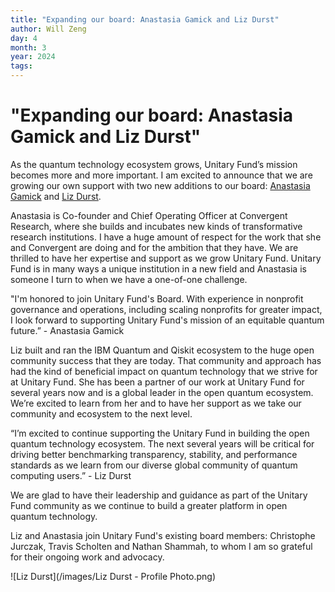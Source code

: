 ```yaml
---
title: "Expanding our board: Anastasia Gamick and Liz Durst"
author: Will Zeng
day: 4
month: 3
year: 2024
tags: 
---
```


# "Expanding our board: Anastasia Gamick and Liz Durst"


As the quantum technology ecosystem grows, Unitary Fund’s mission becomes more and more important. I am excited to announce that we are growing our own support with two new additions to our board: [Anastasia Gamick](https://www.linkedin.com/in/anastasiagamick/) and [Liz Durst](https://www.linkedin.com/in/lizdurst/).

Anastasia is Co-founder and Chief Operating Officer at Convergent Research, where she builds and incubates new kinds of transformative research institutions. I have a huge amount of respect for the work that she and Convergent are doing and for the ambition that they have. We are thrilled to have her expertise and support as we grow Unitary Fund. Unitary Fund is in many ways a unique institution in a new field and Anastasia is someone I turn to when we have a one-of-one challenge.

"I'm honored to join Unitary Fund's Board. With experience in nonprofit governance and operations, including scaling nonprofits for greater impact, I look forward to supporting Unitary Fund's mission of an equitable quantum future.” - Anastasia Gamick

Liz built and ran the IBM Quantum and Qiskit ecosystem to the huge open community success that they are today. That community and approach has had the kind of beneficial impact on quantum technology that we strive for at Unitary Fund. She has been a partner of our work at Unitary Fund for several years now and is a global leader in the open quantum ecosystem. We’re excited to learn from her and to have her support as we take our community and ecosystem to the next level.

“I’m excited to continue supporting the Unitary Fund in building the open quantum technology ecosystem. The next several years will be critical for driving better benchmarking transparency, stability, and performance standards as we learn from our diverse global community of quantum computing users.” - Liz Durst

We are glad to have their leadership and guidance as part of the Unitary Fund community as we continue to build a greater platform in open quantum technology. 

Liz and Anastasia join Unitary Fund's existing board members: Christophe Jurczak, Travis Scholten and Nathan Shammah, to whom I am so grateful for their ongoing work and advocacy.  

![Liz Durst](/images/Liz Durst - Profile Photo.png)
